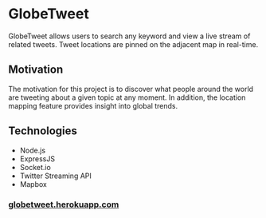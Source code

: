 # GlobeTweet

GlobeTweet allows users to search any keyword and view a live stream of related tweets. Tweet locations are pinned on the adjacent map in real-time.

## Motivation

The motivation for this project is to discover what people around the world are tweeting about a given topic at any moment. In addition, the location mapping feature provides insight into global trends.

## Technologies

* Node.js
* ExpressJS
* Socket.io
* Twitter Streaming API
* Mapbox

### <a href="http://globetweet.herokuapp.com" target="_blank">globetweet.herokuapp.com</a>